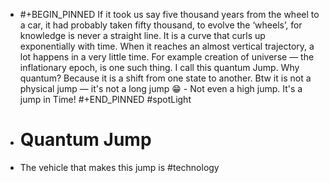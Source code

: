 - #+BEGIN_PINNED
  If it took us say five thousand years from the wheel to a car, it had probably taken fifty thousand, to evolve the ‘wheels’, for knowledge is never a straight line. It is a curve that curls up exponentially with time.  When it reaches an almost vertical trajectory,  a lot happens in a very little time. For example creation of universe — the inflationary epoch, is one such thing.  I call this quantum Jump. Why quantum?  Because it is a shift from one state to another. Btw it is not a physical jump —  it's not a long jump 😁 -  Not even a high jump. It's a jump in Time!
  #+END_PINNED
  #spotLight
- # Quantum Jump
- The vehicle that makes this jump is #technology